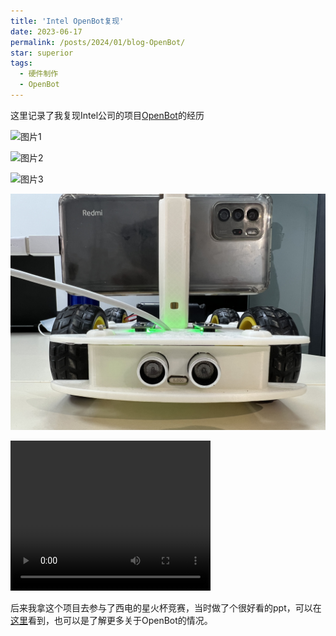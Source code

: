 ```yaml
---
title: 'Intel OpenBot复现'
date: 2023-06-17
permalink: /posts/2024/01/blog-OpenBot/
star: superior
tags:
  - 硬件制作
  - OpenBot
---
```


这里记录了我复现Intel公司的项目[OpenBot](https://github.com/cfcys/My-OpenBot)的经历

![图片1](/images/hardware/openbot/微信图片_20221127160710.jpg#pic_center)

![图片2](/images/hardware/openbot/微信图片_202211271607101.jpg#pic_center)

![图片3](/images/hardware/openbot/微信图片_202211271607102.jpg#pic_center)

![图片4](/images/hardware/openbot/微信图片_202211271607103.jpg#pic_center)



<video width="320" height="240" controls>
    <source src="/images/hardware/openbot/基于Arduino与OpenBot追踪智能小车.mp4" type="video/mp4">
</video>

后来我拿这个项目去参与了西电的星火杯竞赛，当时做了个很好看的ppt，可以在[这里](/images/hardware/openbot/221003_OpenBot_1.0----蔡明硕.pptx)看到，也可以是了解更多关于OpenBot的情况。